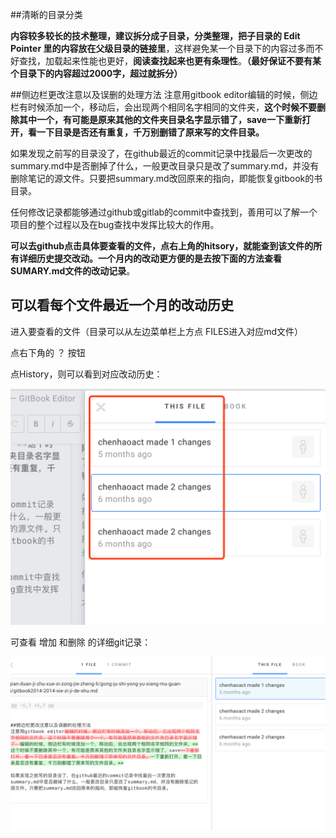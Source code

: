 
##清晰的目录分类

**内容较多较长的技术整理，建议拆分成子目录，分类整理，把子目录的 Edit Pointer 里的内容放在父级目录的链接里**，这样避免某一个目录下的内容过多而不好查找，加载起来性能也更好，**阅读查找起来也更有条理性**。**（最好保证不要有某个目录下的内容超过2000字，超过就拆分）**


##侧边栏更改注意以及误删的处理方法
注意用gitbook editor编辑的时候，侧边栏有时候添加一个，移动后，会出现两个相同名字相同的文件夹，**这个时候不要删除其中一个，有可能是原来其他的文件夹目录名字显示错了，save一下重新打开，看一下目录是否还有重复，千万别删错了原来写的文件目录。**

如果发现之前写的目录没了，在github最近的commit记录中找最后一次更改的summary.md中是否删掉了什么，一般更改目录只是改了summary.md，并没有删除笔记的源文件。只要把summary.md改回原来的指向，即能恢复gitbook的书目录。

任何修改记录都能够通过github或gitlab的commit中查找到，善用可以了解一个项目的整个过程以及在bug查找中发挥比较大的作用。

**可以去github点击具体要查看的文件，点右上角的hitsory，就能查到该文件的所有详细历史提交改动。一个月内的改动更方便的是去按下面的方法查看 SUMARY.md文件的改动记录**。


## 可以看每个文件最近一个月的改动历史
进入要查看的文件（目录可以从左边菜单栏上方点 FILES进入对应md文件）

点右下角的 ？ 按钮

点History，则可以看到对应改动历史：

![](/assets/1fafwae.png)

可查看 增加 和删除 的详细git记录：

![](/assets/WX20171230-210824@2x.png)





